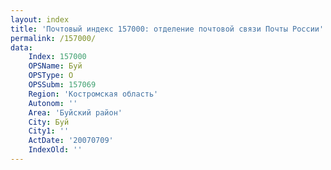 ```yaml
---
layout: index
title: 'Почтовый индекс 157000: отделение почтовой связи Почты России'
permalink: /157000/
data:
    Index: 157000
    OPSName: Буй
    OPSType: О
    OPSSubm: 157069
    Region: 'Костромская область'
    Autonom: ''
    Area: 'Буйский район'
    City: Буй
    City1: ''
    ActDate: '20070709'
    IndexOld: ''
---
```

